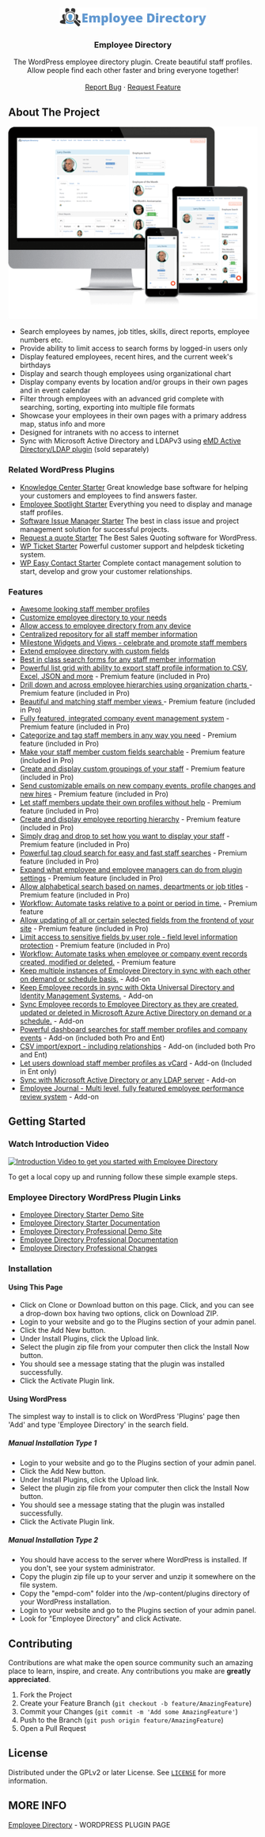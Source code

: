 
<!-- PROJECT LOGO -->
<br />
<p align="center">
  <a href="https://emdplugins.com/plugins/employee-directory-wordpress-plugin/">
    <img src="github/employee-directory-logo.png" alt="Logo">
  </a>

  <h3 align="center">Employee Directory</h3>

  <p align="center">
    The WordPress employee directory plugin. Create beautiful staff profiles. Allow people find each other faster and bring everyone together!
    <br />
    <br />
     <a href="https://github.com/emarket-design/employee-directory/issues">Report Bug</a>
    ·
    <a href="https://github.com/emarket-design/employee-directory/issues">Request Feature</a>
     </p>
</p>

<!-- ABOUT THE PROJECT -->
## About The Project

![Employee Directory Screen Shot](github/employee_directory_pro_540.png)


<ul>
<li>Search employees by names, job titles, skills, direct reports, employee numbers etc.</li>
<li>Provide ability to limit access to search forms by logged-in users only</li>
<li>Display featured employees, recent hires, and the current week's birthdays</li>
<li>Display and search though employees using organizational chart</li>
<li>Display company events by location and/or groups in their own pages and in event calendar</li>
<li>Filter through employees with an advanced grid complete with searching, sorting, exporting into multiple file formats</li>
<li>Showcase your employees in their own pages with a primary address map, status info and more</li>
<li>Designed for intranets with no access to internet</li>
<li>Sync with Microsoft Active Directory and LDAPv3 using <a href="/emd-active-directory-ldap-extension/">eMD Active Directory/LDAP plugin</a> (sold separately)</li>
</ul>

### Related WordPress Plugins


* [Knowledge Center Starter](https://kcentercom.emdplugins.com/) Great knowledge base software for helping your customers and employees to find answers faster.
* [Employee Spotlight Starter](https://espotlight-com.emdplugins.com) Everything you need to display and manage staff profiles.
* [Software Issue Manager Starter](https://simcom.emdplugins.com/) The best in class issue and project management solution for successful projects.
* [Request a quote Starter](https://requestaquote.emdplugins.com/) The Best Sales Quoting software for WordPress.
* [WP Ticket Starter](https://wpticketcom.emdplugins.com/) Powerful customer support and helpdesk ticketing system.
* [WP Easy Contact Starter](https://wpeasycontactcom.emdplugins.com) Complete contact management solution to start, develop and grow your customer relationships.

### Features

* [Awesome looking staff member profiles](https://emdplugins.com/?p=10425&pk_campaign=employee-directory-com&pk_kwd=github)
* [Customize employee directory to your needs](https://emdplugins.com/?p=10430&pk_campaign=employee-directory-com&pk_kwd=github)
* [Allow access to employee directory from any device](https://emdplugins.com/?p=10426&pk_campaign=employee-directory-com&pk_kwd=github)
* [Centralized repository for all staff member information](https://emdplugins.com/?p=10423&pk_campaign=employee-directory-com&pk_kwd=github)
* [Milestone Widgets and Views - celebrate and promote staff members](https://emdplugins.com/?p=10429&pk_campaign=employee-directory-com&pk_kwd=github)
* [Extend employee directory with custom fields](https://emdplugins.com/?p=10428&pk_campaign=employee-directory-com&pk_kwd=github)
* [Best in class search forms for any staff member information](https://emdplugins.com/?p=10427&pk_campaign=employee-directory-com&pk_kwd=github)
* [Powerful list grid with ability to export staff profile information to CSV, Excel, JSON and more](https://emdplugins.com/?p=10616&pk_campaign=employee-directory-com&pk_kwd=github) - Premium feature (included in Pro)
* [Drill down and across employee hierarchies using organization charts ](https://emdplugins.com/?p=10432&pk_campaign=employee-directory-com&pk_kwd=github) - Premium feature (included in Pro)
* [Beautiful and matching staff member views ](https://emdplugins.com/?p=10440&pk_campaign=employee-directory-com&pk_kwd=github) - Premium feature (included in Pro)
* [Fully featured, integrated company event management system](https://emdplugins.com/?p=10610&pk_campaign=employee-directory-com&pk_kwd=github) - Premium feature (included in Pro)
* [Categorize and tag staff members in any way you need](https://emdplugins.com/?p=10431&pk_campaign=employee-directory-com&pk_kwd=github) - Premium feature (included in Pro)
* [Make your staff member custom fields searchable](https://emdplugins.com/?p=10612&pk_campaign=employee-directory-com&pk_kwd=github) - Premium feature (included in Pro)
* [Create and display custom groupings of your staff](https://emdplugins.com/?p=10615&pk_campaign=employee-directory-com&pk_kwd=github) - Premium feature (included in Pro)
* [Send customizable emails on new company events, profile changes and new hires](https://emdplugins.com/?p=10613&pk_campaign=employee-directory-com&pk_kwd=github) - Premium feature (included in Pro)
* [Let staff members update their own profiles without help](https://emdplugins.com/?p=10424&pk_campaign=employee-directory-com&pk_kwd=github) - Premium feature (included in Pro)
* [Create and display employee reporting hierarchy](https://emdplugins.com/?p=10611&pk_campaign=employee-directory-com&pk_kwd=github) - Premium feature (included in Pro)
* [Simply drag and drop to set how you want to display your staff](https://emdplugins.com/?p=10614&pk_campaign=employee-directory-com&pk_kwd=github) - Premium feature (included in Pro)
* [Powerful tag cloud search for easy and fast staff searches](https://emdplugins.com/?p=10754&pk_campaign=employee-directory-com&pk_kwd=github) - Premium feature (included in Pro)
* [Expand what employee and employee managers can do from plugin settings](https://emdplugins.com/?p=10781&pk_campaign=employee-directory-com&pk_kwd=github) - Premium feature (included in Pro)
* [Allow alphabetical search based on names, departments or job titles](https://emdplugins.com/?p=11528&pk_campaign=employee-directory-com&pk_kwd=github) - Premium feature (included in Pro)
* [Workflow: Automate tasks relative to a point or period in time.](https://emdplugins.com/?p=18787&pk_campaign=employee-directory-com&pk_kwd=github) - Premium feature
* [Allow updating of all or certain selected fields from the frontend of your site](https://emdplugins.com/?p=11740&pk_campaign=employee-directory-com&pk_kwd=github) - Premium feature (included in Pro)
* [Limit access to sensitive fields by user role - field level information protection](https://emdplugins.com/?p=11741&pk_campaign=employee-directory-com&pk_kwd=github) - Premium feature (included in Pro)
* [Workflow: Automate tasks when employee or company event records created, modified or deleted.](https://emdplugins.com/?p=18788&pk_campaign=employee-directory-com&pk_kwd=github) - Premium feature
* [Keep multiple instances of Employee Directory in sync with each other on demand or schedule basis.](https://emdplugins.com/?p=18374&pk_campaign=employee-directory-com&pk_kwd=github) - Add-on
* [Keep Employee records in sync with Okta Universal Directory and Identity Management Systems.](https://emdplugins.com/?p=18306&pk_campaign=employee-directory-com&pk_kwd=github) - Add-on
* [Sync Employee records to Employee Directory as they are created, updated or deleted in Microsoft Azure Active Directory on demand or a schedule.](https://emdplugins.com/?p=18305&pk_campaign=employee-directory-com&pk_kwd=github) - Add-on
* [Powerful dashboard searches for staff member profiles and company events](https://emdplugins.com/?p=14799&pk_campaign=employee-directory-com&pk_kwd=github) - Add-on (included both Pro and Ent)
* [CSV import/export - including relationships](https://emdplugins.com/?p=14800&pk_campaign=employee-directory-com&pk_kwd=github) - Add-on (included both Pro and Ent)
* [Let users download staff member profiles as vCard](https://emdplugins.com/?p=10444&pk_campaign=employee-directory-com&pk_kwd=github) - Add-on (Included in Ent only)
* [Sync with Microsoft Active Directory or any LDAP server](https://emdplugins.com/?p=10443&pk_campaign=employee-directory-com&pk_kwd=github) - Add-on
* [Employee Journal - Multi level, fully featured employee performance review system](https://emdplugins.com/?p=10956&pk_campaign=employee-directory-com&pk_kwd=github) - Add-on

<!-- GETTING STARTED -->
## Getting Started

### Watch Introduction Video 

 [![Introduction Video to get you started with Employee Directory](https://img.youtube.com/vi/z_vhhJz_uEc/0.jpg)](https://www.youtube.com/watch?v=z_vhhJz_uEc)

To get a local copy up and running follow these simple example steps.

### Employee Directory WordPress Plugin Links


 * [Employee Directory Starter Demo Site](https://employee-directory-com.emdplugins.com?pk_campaign=employee-directory-com&pk_kwd=readme)
* [Employee Directory Starter Documentation](https://docs.emdplugins.com/employee-directory-community/?pk_campaign=employee-directory-com&pk_kwd=readme)
* [Employee Directory Professional Demo Site](https://employee-directory.emdplugins.com/?pk_campaign=employee-directory-com&pk_kwd=readme)
* [Employee Directory Professional Documentation](https://docs.emdplugins.com/employee-directory-professional/?pk_campaign=employee-directory-com&pk_kwd=readme)
* [Employee Directory Professional Changes](https://emdplugins.com/articles/empd-pro-wordpress-plugin-changelog/?pk_campaign=employee-directory-com&pk_kwd=readme)

### Installation

#### Using This Page
* Click on Clone or Download button on this page. Click, and you can see a drop-down box having two options, click on Download ZIP.
* Login to your website and go to the Plugins section of your admin panel.
* Click the Add New button.
* Under Install Plugins, click the Upload link.
* Select the plugin zip file from your computer then click the Install Now button.
* You should see a message stating that the plugin was installed successfully.
* Click the Activate Plugin link.

#### Using WordPress

The simplest way to install is to click on WordPress 'Plugins' page then 'Add' and type 'Employee Directory' in the search field.

##### Manual Installation Type 1

* Login to your website and go to the Plugins section of your admin panel.
* Click the Add New button.
* Under Install Plugins, click the Upload link.
* Select the plugin zip file from your computer then click the Install Now button.
* You should see a message stating that the plugin was installed successfully.
* Click the Activate Plugin link.

##### Manual Installation Type 2

* You should have access to the server where WordPress is installed. If you don't, see your system administrator.
* Copy the plugin zip file up to your server and unzip it somewhere on the file system.
* Copy the "empd-com" folder into the /wp-content/plugins directory of your WordPress installation.
* Login to your website and go to the Plugins section of your admin panel.
* Look for "Employee Directory" and click Activate.

<!-- CONTRIBUTING -->
## Contributing

Contributions are what make the open source community such an amazing place to learn, inspire, and create. Any contributions you make are **greatly appreciated**.

1. Fork the Project
2. Create your Feature Branch (`git checkout -b feature/AmazingFeature`)
3. Commit your Changes (`git commit -m 'Add some AmazingFeature'`)
4. Push to the Branch (`git push origin feature/AmazingFeature`)
5. Open a Pull Request



<!-- LICENSE -->
## License

Distributed under the GPLv2 or later License. See [`LICENSE`](https://www.gnu.org/licenses/gpl-2.0.html) for more information.


<!-- CONTACT -->
## MORE INFO

[Employee Directory](https://emdplugins.com/plugins/employee-directory-wordpress-plugin/) - WORDPRESS PLUGIN PAGE